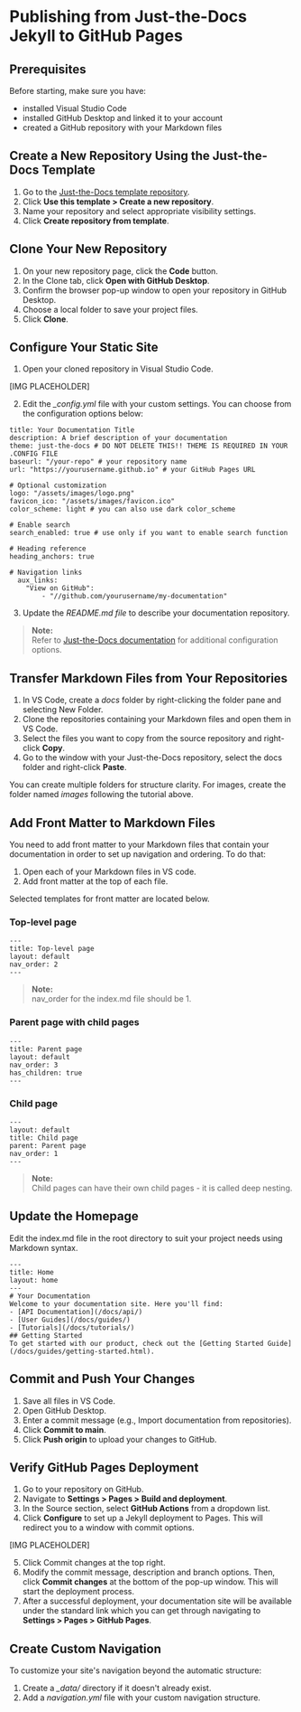 # Publishing from Just-the-Docs Jekyll to GitHub Pages

## Prerequisites

Before starting, make sure you have:

* installed Visual Studio Code
* installed GitHub Desktop and linked it to your account
* created a GitHub repository with your Markdown files

## Create a New Repository Using the Just-the-Docs Template

1. Go to the [Just-the-Docs template repository](https://github.com/just-the-docs/just-the-docs-template).
2. Click **Use this template > Create a new repository**.
3. Name your repository and select appropriate visibility settings. 
4. Click **Create repository from template**.

## Clone Your New Repository

1. On your new repository page, click the **Code** button.
2. In the Clone tab, click **Open with GitHub Desktop**.
3. Confirm the browser pop-up window to open your repository in GitHub Desktop.
4. Choose a local folder to save your project files.
5. Click **Clone**.

## Configure Your Static Site

1. Open your cloned repository in Visual Studio Code.

[IMG PLACEHOLDER]
 
2. Edit the *_config.yml* file with your custom settings. You can choose from the configuration options below:  

```
title: Your Documentation Title
description: A brief description of your documentation
theme: just-the-docs # DO NOT DELETE THIS!! THEME IS REQUIRED IN YOUR .CONFIG FILE
baseurl: "/your-repo" # your repository name
url: "https://yourusername.github.io" # your GitHub Pages URL

# Optional customization
logo: "/assets/images/logo.png"
favicon_ico: "/assets/images/favicon.ico"
color_scheme: light # you can also use dark color_scheme

# Enable search
search_enabled: true # use only if you want to enable search function

# Heading reference
heading_anchors: true

# Navigation links
  aux_links:
    "View on GitHub":
        - "//github.com/yourusername/my-documentation"

```

3. Update the *README.md file* to describe your documentation repository.  

> **Note:**  
> Refer to [Just-the-Docs documentation](https://just-the-docs.com/docs/configuration) for additional configuration options.

## Transfer Markdown Files from Your Repositories

1. In VS Code, create a *docs* folder by right-clicking the folder pane and selecting New Folder.
2. Clone the repositories containing your Markdown files and open them in VS Code.
3. Select the files you want to copy from the source repository and right-click **Copy**.
4. Go to the window with your Just-the-Docs repository, select the docs folder and right-click **Paste**.

You can create multiple folders for structure clarity. For images, create the folder named *images* following the tutorial above.

## Add Front Matter to Markdown Files

You need to add front matter to your Markdown files that contain your documentation in order to set up navigation and ordering. To do that:

1. Open each of your Markdown files in VS code.
2. Add front matter at the top of each file.

Selected templates for front matter are located below.

### Top-level page

```
---
title: Top-level page
layout: default
nav_order: 2
---
```

>**Note:**  
>nav_order for the index.md file should be 1.

### Parent page with child pages

```
---
title: Parent page
layout: default
nav_order: 3
has_children: true
---
```

### Child page

```
---
layout: default
title: Child page
parent: Parent page
nav_order: 1
---
```

> **Note:**  
> Child pages can have their own child pages - it is called deep nesting.

## Update the Homepage

Edit the index.md file in the root directory to suit your project needs using Markdown syntax.

```
---
title: Home
layout: home
---
# Your Documentation
Welcome to your documentation site. Here you'll find:
- [API Documentation](/docs/api/)
- [User Guides](/docs/guides/)
- [Tutorials](/docs/tutorials/)
## Getting Started
To get started with our product, check out the [Getting Started Guide](/docs/guides/getting-started.html).
```

## Commit and Push Your Changes

1. Save all files in VS Code.
2. Open GitHub Desktop.
3. Enter a commit message (e.g., Import documentation from repositories).
4. Click **Commit to main**.
5. Click **Push origin** to upload your changes to GitHub.

## Verify GitHub Pages Deployment

1. Go to your repository on GitHub.
2. Navigate to **Settings > Pages > Build and deployment**.
3. In the Source section, select **GitHub Actions** from a dropdown list.
4. Click **Configure** to set up a Jekyll deployment to Pages. This will redirect you to a window with commit options.

[IMG PLACEHOLDER]
 
5. Click Commit changes at the top right.
6. Modify the commit message, description and branch options. Then, click **Commit changes** at the bottom of the pop-up window. This will start the deployment process.
7. After a successful deployment, your documentation site will be available under the standard link which you can get through navigating to **Settings > Pages > GitHub Pages**.

## Create Custom Navigation

To customize your site's navigation beyond the automatic structure:  

1. Create a *_data/* directory if it doesn't already exist.
2. Add a *navigation.yml* file with your custom navigation structure.